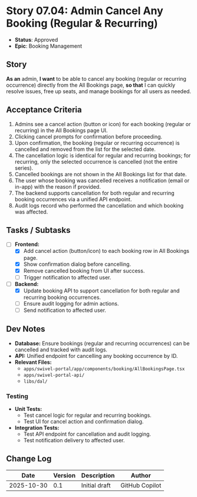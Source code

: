 # Story 07.04: Admin Cancel Any Booking (Regular & Recurring)

- **Status**: Approved
- **Epic**: Booking Management

## Story

**As an** admin,
**I want** to be able to cancel any booking (regular or recurring occurrence) directly from the All Bookings page,
**so that** I can quickly resolve issues, free up seats, and manage bookings for all users as needed.

## Acceptance Criteria

1. Admins see a cancel action (button or icon) for each booking (regular or recurring) in the All Bookings page UI.
2. Clicking cancel prompts for confirmation before proceeding.
3. Upon confirmation, the booking (regular or recurring occurrence) is cancelled and removed from the list for the selected date.
4. The cancellation logic is identical for regular and recurring bookings; for recurring, only the selected occurrence is cancelled (not the entire series).
5. Cancelled bookings are not shown in the All Bookings list for that date.
6. The user whose booking was cancelled receives a notification (email or in-app) with the reason if provided.
7. The backend supports cancellation for both regular and recurring booking occurrences via a unified API endpoint.
8. Audit logs record who performed the cancellation and which booking was affected.

## Tasks / Subtasks

- [ ] **Frontend:**
  - [x] Add cancel action (button/icon) to each booking row in All Bookings page.
  - [x] Show confirmation dialog before cancelling.
  - [x] Remove cancelled booking from UI after success.
  - [ ] Trigger notification to affected user.
- [ ] **Backend:**
  - [x] Update booking API to support cancellation for both regular and recurring booking occurrences.
  - [ ] Ensure audit logging for admin actions.
  - [ ] Send notification to affected user.

## Dev Notes

- **Database:** Ensure bookings (regular and recurring occurrences) can be cancelled and tracked with audit logs.
- **API:** Unified endpoint for cancelling any booking occurrence by ID.
- **Relevant Files:**
  - `apps/swivel-portal/app/components/booking/AllBookingsPage.tsx`
  - `apps/swivel-portal-api/`
  - `libs/dal/`

### Testing

- **Unit Tests:**
  - Test cancel logic for regular and recurring bookings.
  - Test UI for cancel action and confirmation dialog.
- **Integration Tests:**
  - Test API endpoint for cancellation and audit logging.
  - Test notification delivery to affected user.

## Change Log

| Date       | Version | Description   | Author         |
| ---------- | ------- | ------------- | -------------- |
| 2025-10-30 | 0.1     | Initial draft | GitHub Copilot |
